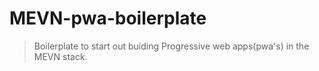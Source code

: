 <h1 clign="center">MEVN-pwa-boilerplate</h1>

> Boilerplate to start out buiding Progressive web apps(pwa's) in the MEVN stack.
